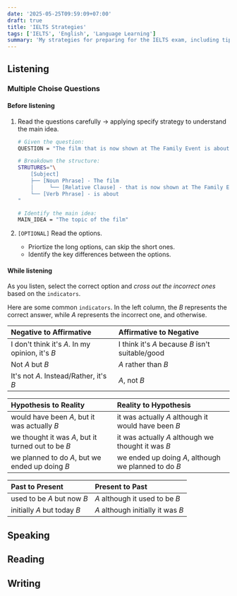 ```yaml
---
date: '2025-05-25T09:59:09+07:00'
draft: true
title: 'IELTS Strategies'
tags: ['IELTS', 'English', 'Language Learning']
summary: 'My strategies for preparing for the IELTS exam, including tips on reading, writing, listening, and speaking sections.'
---
```


## Listening

### Multiple Choise Questions

#### Before listening

1. Read the questions carefully -> applying specify strategy to understand the main idea.

    ```bash
    # Given the question:
    QUESTION = "The film that is now shown at The Family Event is about"

    # Breakdown the structure:
    STRUTURES="\
        [Subject]
        ├── [Noun Phrase] - The film
        │     └── [Relative Clause] - that is now shown at The Family Event
        └── [Verb Phrase] - is about
    "

    # Identify the main idea:
    MAIN_IDEA = "The topic of the film"
    ```

2. `[OPTIONAL]` Read the options.

    - Priortize the long options, can skip the short ones.
    - Identify the key differences between the options.

#### While listening

As you listen, select the correct option and *cross out the incorrect ones* based on the `indicators`.

Here are some common `indicators`. In the left column, the $B$ represents the correct answer, while $A$ represents the incorrect one, and otherwise.

| Negative to Affirmative | Affirmative to Negative |
| :--------------------- | :-------------- |
| I don't think it's $A$. In my opinion, it's $B$ | I think it's $A$ because $B$ isn't suitable/good |
| Not $A$ but $B$ | $A$ rather than $B$  |
| It's not $A$. Instead/Rather, it's $B$  | $A$, not $B$ |

| Hypothesis to Reality | Reality to Hypothesis |
| :-------------------- | :-------------------- |
| would have been $A$, but it was actually $B$ | it was actually $A$ although it would have been $B$ |
| we thought it was $A$, but it turned out to be $B$ | it was actually $A$ although we thought it was $B$ |
| we planned to do $A$, but we ended up doing $B$ | we ended up doing $A$, although we planned to do $B$ |

| Past to Present | Present to Past |
| :-------------- | :-------------- |
| used to be $A$ but now $B$ | $A$ although it used to be $B$ |
| initially $A$ but today $B$ | $A$ although initially it was $B$ |

## Speaking

## Reading

## Writing
